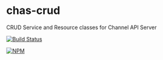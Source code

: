 # chas-crud

CRUD Service and Resource classes for Channel API Server

[![Build Status][travis-image]][travis-url]

[![NPM][npm-image]][npm-url]

[travis-image]: https://travis-ci.org/nhz-io/chas-crud.svg
[travis-url]: https://travis-ci.org/nhz-io/chas-crud

[npm-image]: https://nodei.co/npm/chas-crud.png
[npm-url]: https://nodei.co/npm/chas-crud
